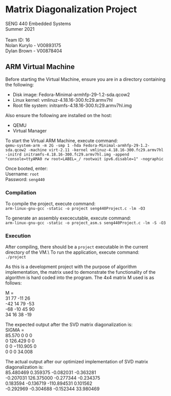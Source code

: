 # Matrix Diagonalization Project

SENG 440 Embedded Systems\
Summer 2021 \
\
Team ID: 16 \
Nolan Kurylo - V00893175 \
Dylan Brown - V00878404

## ARM Virtual Machine

Before starting the Virtual Machine, ensure you are in a directory containing the following:

-   Disk image: Fedora-Minimal-armhfp-29-1.2-sda.qcow2
-   Linux kernel: vmlinuz-4.18.16-300.fc29.armv7hl
-   Root file system: initramfs-4.18.16-300.fc29.armv7hl.img

Also ensure the following are installed on the host:

-   QEMU
-   Virtual Manager

To start the Virtual ARM Machine, execute command:\
`qemu-system-arm -m 2G -smp 1 -hda Fedora-Minimal-armhfp-29-1.2-sda.qcow2 -machine virt-2.11 -kernel vmlinuz-4.18.16-300.fc29.armv7hl -initrd initramfs-4.18.16-300.fc29.armv7hl.img -append "console=ttyAMA0 rw root=LABEL=_/ rootwait ipv6.disable=1" -nographic`

Once booted, enter:\
Username: `root`\
Password: `seng440`

### Compilation

To compile the project, execute command:\
`arm-linux-gnu-gcc -static -o project seng440Project.c -lm -O3`

To generate an assembly exececutable, execute command:\
`arm-linux-gnu-gcc -static -o project_asm.s seng440Project.c -lm -S -O3`

### Execution

After compiling, there should be a `project` executable in the current directory of the VM.\ 
To run the application, execute command:\
`./project`

As this is a development project with the purpose of algorithm implementation, the matrix used to demonstrate the functionality of the algorithm is hard coded into the program.
The 4x4 matrix M used is as follows:

M =\
31 77 -11 26 \
-42 14 79 -53 \
-68 -10 45 90 \
34 16 38 -19

The expected output after the SVD matrix diagonalization is:\
SIGMA =\
85.570 0 0 0 \
0 126.429 0 0 \
0 0 −110.905 0 \
0 0 0 34.008 

The actual output after our optimized implementation of SVD matrix diagonalization is:\
85.480469 0.359375 -0.082031 -0.363281 \
-0.207031 126.375000 -0.277344 -0.234375 \
0.183594 -0.136719 -110.894531 0.101562 \
-0.292969 -0.304688 -0.152344 33.980469
